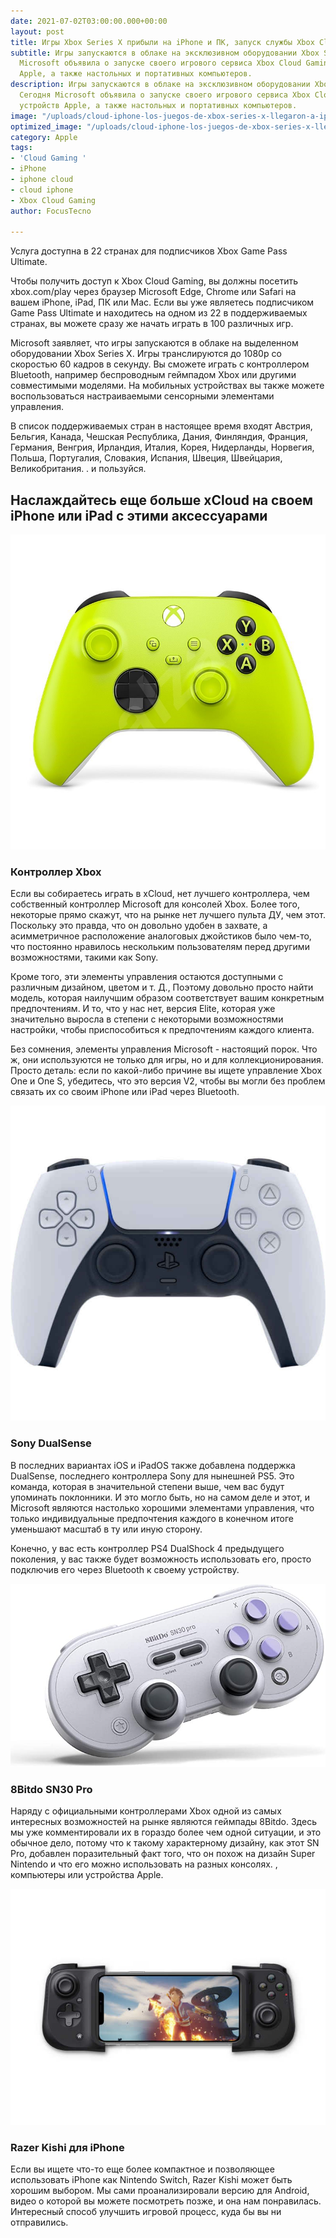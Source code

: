 ```yaml
---
date: 2021-07-02T03:00:00.000+00:00
layout: post
title: Игры Xbox Series X прибыли на iPhone и ПК, запуск службы Xbox Cloud Gaming
subtitle: Игры запускаются в облаке на эксклюзивном оборудовании Xbox Series X. Сегодня
  Microsoft объявила о запуске своего игрового сервиса Xbox Cloud Gaming для устройств
  Apple, а также настольных и портативных компьютеров.
description: Игры запускаются в облаке на эксклюзивном оборудовании Xbox Series X.
  Сегодня Microsoft объявила о запуске своего игрового сервиса Xbox Cloud Gaming для
  устройств Apple, а также настольных и портативных компьютеров.
image: "/uploads/cloud-iphone-los-juegos-de-xbox-series-x-llegaron-a-iphones-y-pc-xbox-cloud-gaming.jpg"
optimized_image: "/uploads/cloud-iphone-los-juegos-de-xbox-series-x-llegaron-a-iphones-y-pc-xbox-cloud-gaming.jpg"
category: Apple
tags:
- 'Cloud Gaming '
- iPhone
- iphone cloud
- cloud iphone
- Xbox Cloud Gaming
author: FocusTecno

---
```

Услуга доступна в 22 странах для подписчиков Xbox Game Pass Ultimate.

Чтобы получить доступ к Xbox Cloud Gaming, вы должны посетить xbox.com/play через браузер Microsoft Edge, Chrome или Safari на вашем iPhone, iPad, ПК или Mac. Если вы уже являетесь подписчиком Game Pass Ultimate и находитесь на одном из 22 в поддерживаемых странах, вы можете сразу же начать играть в 100 различных игр.

Microsoft заявляет, что игры запускаются в облаке на выделенном оборудовании Xbox Series X. Игры транслируются до 1080p со скоростью 60 кадров в секунду. Вы сможете играть с контроллером Bluetooth, например беспроводным геймпадом Xbox или другими совместимыми моделями. На мобильных устройствах вы также можете воспользоваться настраиваемыми сенсорными элементами управления.

В список поддерживаемых стран в настоящее время входят Австрия, Бельгия, Канада, Чешская Республика, Дания, Финляндия, Франция, Германия, Венгрия, Ирландия, Италия, Корея, Нидерланды, Норвегия, Польша, Португалия, Словакия, Испания, Швеция, Швейцария, Великобритания. . и пользуйся.

## Наслаждайтесь еще больше xCloud на своем iPhone или iPad с этими аксессуарами

![iphone cloud](/uploads/xbox-controller-iphone-cloud.jpg)

### Контроллер Xbox

Если вы собираетесь играть в xCloud, нет лучшего контроллера, чем собственный контроллер Microsoft для консолей Xbox. Более того, некоторые прямо скажут, что на рынке нет лучшего пульта ДУ, чем этот. Поскольку это правда, что он довольно удобен в захвате, а асимметричное расположение аналоговых джойстиков было чем-то, что постоянно нравилось нескольким пользователям перед другими возможностями, такими как Sony.

Кроме того, эти элементы управления остаются доступными с различным дизайном, цветом и т. Д., Поэтому довольно просто найти модель, которая наилучшим образом соответствует вашим конкретным предпочтениям. И то, что у нас нет, версия Elite, которая уже значительно выросла в степени с некоторыми возможностями настройки, чтобы приспособиться к предпочтениям каждого клиента.

Без сомнения, элементы управления Microsoft - настоящий порок. Что ж, они используются не только для игры, но и для коллекционирования. Просто деталь: если по какой-либо причине вы ищете управление Xbox One и One S, убедитесь, что это версия V2, чтобы вы могли без проблем связать их со своим iPhone или iPad через Bluetooth.

![iphone cloud](/uploads/sony-dualsense-iphone-cloud.jpg)

### Sony DualSense

В последних вариантах iOS и iPadOS также добавлена ​​поддержка DualSense, последнего контроллера Sony для нынешней PS5. Это команда, которая в значительной степени выше, чем вас будут упоминать поклонники. И это могло быть, но на самом деле и этот, и Microsoft являются настолько хорошими элементами управления, что только индивидуальные предпочтения каждого в конечном итоге уменьшают масштаб в ту или иную сторону.

Конечно, у вас есть контроллер PS4 DualShock 4 предыдущего поколения, у вас также будет возможность использовать его, просто подключив его через Bluetooth к своему устройству.

![iphone cloud](/uploads/8bitdo-sn30-pro-iphone-cloud.jpg)

### 8Bitdo SN30 Pro

Наряду с официальными контроллерами Xbox одной из самых интересных возможностей на рынке являются геймпады 8Bitdo. Здесь мы уже комментировали их в гораздо более чем одной ситуации, и это обычное дело, потому что к такому характерному дизайну, как этот SN Pro, добавлен поразительный факт того, что он похож на дизайн Super Nintendo и что его можно использовать на разных консолях. , компьютеры или устройства Apple.

![iphone cloud](/uploads/razer-kishi-para-iphone-iphone-cloud.jpg)

### Razer Kishi для iPhone

Если вы ищете что-то еще более компактное и позволяющее использовать iPhone как Nintendo Switch, Razer Kishi может быть хорошим выбором. Мы сами проанализировали версию для Android, видео о которой вы можете посмотреть позже, и она нам понравилась. Интересный способ улучшить игровой процесс, куда бы вы ни отправились.